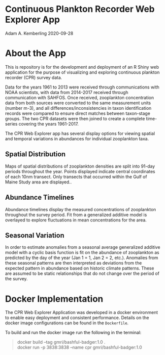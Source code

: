 Continuous Plankton Recorder Web Explorer App
================
Adam A. Kemberling
2020-09-28

# About the App

This is repository is for the development and deployment of an R Shiny
web application for the purpose of visualizing and exploring continuous
plankton recorder (CPR) survey data.

Data for the years 1961 to 2013 were received through communications
with NOAA scientists, with data from 2014-2017 received through
communication with SAHFOS. Once received, zooplankton concentration data
from both sources were converted to the same measurement units (number
m-3), and all differences/inconsistencies in taxon identification
records were compared to ensure direct matches between taxon-stage
groups. The two CPR datasets were then joined to create a complete
time-series covering the years 1961-2017.

The CPR Web Explorer app has several display options for viewing spatial
and temporal variations in abundances for individual zooplankton taxa.

## Spatial Distribution

Maps of spatial distributions of zooplankton densities are split into
91-day periods throughout the year. Points displayed indicate central
coordinates of each 10nm transect. Only transects that occurred within
the Gulf of Maine Study area are displayed..

## Abundance Timelines

Abundance timelines display the measured concentrations of zooplankton
throughout the survey period. Fit from a generalized additive model is
overlayed to explore fluctuations in mean concentrations for the area.

## Seasonal Variation

In order to estimate anomalies from a seasonal average generalized
additive model with a cyclic basis function is fit on the abundance of
zooplankton as predicted by the day of the year (Jan 1 = 1, Jan 2 = 2,
etc.). Anomalies from these seasonal patterns are then interpreted as
deviations from the expected pattern in abundance based on historic
climate patterns. These are assumed to be static relationships that do
not change over the period of the survey.

# Docker Implementation

The CPR Web Explorer Application was developed in a docker environment
to enable easy deployment and consistent performance. Details on the
docker image configurations can be found in the `Dockerfile`.

To build and run the docker image run the following in the terminal:

> docker build –tag gmri/bashful-badger:1.0 .  
> docker run -p 3838:3838 –name cpr gmri/bashful-badger:1.0
